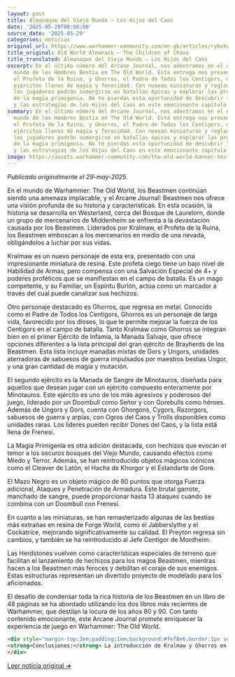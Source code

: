 ```yaml
---
layout: post
title: Almanaque del Viejo Mundo – Los Hijos del Caos
date: '2025-05-29T00:00:00'
source_date: '2025-05-29'
categories: noticias
original_url: https://www.warhammer-community.com/en-gb/articles/rybvkwfs/old-world-almanack-the-children-of-chaos/
title_original: Old World Almanack – The Children of Chaos
title_translated: Almanaque del Viejo Mundo – Los Hijos del Caos
excerpt: En el último número del Arcane Journal, nos adentramos en el oscuro y fascinante
  mundo de los Hombres Bestia en The Old World. Esta entrega nos presenta a Kralmaw,
  el Profeta de la Ruina, y Ghorros, el Padre de Todos los Centigors, quienes lideran
  ejércitos llenos de magia y ferocidad. Con nuevas miniaturas y reglas emocionantes,
  los jugadores podrán sumergirse en batallas épicas y explorar las profundidades
  de la magia primigenia. No te pierdas esta oportunidad de descubrir los secretos
  y las estrategias de los Hijos del Caos en este emocionante capítulo del juego.
summary: En el último número del Arcane Journal, nos adentramos en el oscuro y fascinante
  mundo de los Hombres Bestia en The Old World. Esta entrega nos presenta a Kralmaw,
  el Profeta de la Ruina, y Ghorros, el Padre de Todos los Centigors, quienes lideran
  ejércitos llenos de magia y ferocidad. Con nuevas miniaturas y reglas emocionantes,
  los jugadores podrán sumergirse en batallas épicas y explorar las profundidades
  de la magia primigenia. No te pierdas esta oportunidad de descubrir los secretos
  y las estrategias de los Hijos del Caos en este emocionante capítulo del juego.
image: https://assets.warhammer-community.com/the-old-world-banner-test.jpg
---
```


*Publicado originalmente el 29-may-2025.*


En el mundo de Warhammer: The Old World, los Beastmen continúan siendo una amenaza implacable, y el Arcane Journal: Beastmen nos ofrece una visión profunda de su historia y características. En esta ocasión, la historia se desarrolla en Westerland, cerca del Bosque de Laurelorn, donde un grupo de mercenarios de Middenheim se enfrenta a la devastación causada por los Beastmen. Liderados por Kralmaw, el Profeta de la Ruina, los Beastmen emboscan a los mercenarios en medio de una nevada, obligándolos a luchar por sus vidas.

Kralmaw es un nuevo personaje de esta era, presentado con una impresionante miniatura de resina. Este profeta ciego tiene un bajo nivel de Habilidad de Armas, pero compensa con una Salvación Especial de 4+ y poderes proféticos que se manifiestan en el campo de batalla. Es un mago competente, y su Familiar, un Espíritu Burlón, actúa como un marcador a través del cual puede canalizar sus hechizos.

Otro personaje destacado es Ghorros, que regresa en metal. Conocido como el Padre de Todos los Centigors, Ghorros es un personaje de larga vida, favorecido por los dioses, lo que le permite mejorar la fuerza de los Centigors en el campo de batalla. Tanto Kralmaw como Ghorros se integran bien en el primer Ejército de Infamia, la Manada Salvaje, que ofrece opciones diferentes a la lista principal del gran ejército de Brayherds de los Beastmen. Esta lista incluye manadas mixtas de Gors y Ungors, unidades aterradoras de sabuesos de guerra impulsados por maestros bestias Ungor, y una gran cantidad de magia y mutación.

El segundo ejército es la Manada de Sangre de Minotauros, diseñada para aquellos que desean jugar con un ejército compuesto enteramente por Minotauros. Este ejército es uno de los más agresivos y poderosos del juego, liderado por un Doombull como Señor y con Gorebulls como héroes. Además de Ungors y Gors, cuenta con Ghorgons, Cygors, Razorgors, sabuesos de guerra y arpías, con Ogros del Caos y Trolls disponibles como unidades raras. Los líderes pueden recibir Dones del Caos, y la lista está llena de Frenesí.

La Magia Primigenia es otra adición destacada, con hechizos que evocan el temor a los oscuros bosques del Viejo Mundo, causando efectos como Miedo y Terror. Además, se han reintroducido objetos mágicos icónicos como el Cleaver de Latón, el Hacha de Khorgor y el Estandarte de Gore.

El Mazo Negro es un objeto mágico de 80 puntos que otorga Fuerza adicional, Ataques y Penetración de Armadura. Este brutal garrote, manchado de sangre, puede proporcionar hasta 13 ataques cuando se combina con un Doombull con Frenesí.

En cuanto a las miniaturas, se han remasterizado algunas de las bestias más extrañas en resina de Forge World, como el Jabberslythe y el Cockatrice, mejorando significativamente su calidad. El Preyton regresa sin cambios, y también se ha reintroducido al Jefe Centigor de Mordheim.

Las Herdstones vuelven como características especiales de terreno que facilitan el lanzamiento de hechizos para los magos Beastmen, mientras hacen a los Beastmen más feroces y debilitan el coraje de sus enemigos. Estas estructuras representan un divertido proyecto de modelado para los aficionados.

El desafío de condensar toda la rica historia de los Beastmen en un libro de 48 páginas se ha abordado utilizando los dos libros más recientes de Warhammer, que destilan la locura de los años 80 y 90. Con tanto contenido emocionante, este Arcane Journal promete enriquecer la experiencia de juego en Warhammer: The Old World.

```html
<div style="margin-top:3em;padding:1em;background:#fef8e6;border:1px solid #eadbbd;border-radius:8px;">
<strong>Conclusiones:</strong> La introducción de Kralmaw y Ghorros en el metajuego de Warhammer: The Old World ofrece nuevas dinámicas estratégicas para los jugadores experimentados. Kralmaw, con su habilidad profética y resistencia mágica, puede ser un activo valioso en listas centradas en emboscadas, mientras que Ghorros potencia a los Centigors, haciendo más viables las listas de la Horda Salvaje. La resurrección de miniaturas icónicas en resina de Forge World, como el Jabberslythe, mejora la calidad del coleccionismo, aunque el artículo carece de profundidad analítica sobre el impacto competitivo real. No obstante, las ofertas actuales del 15 % en El Arca Negra hacen que estas novedades sean tentadoras tanto para jugadores como para coleccionistas.
</div>
```
[Leer noticia original ➜](https://www.warhammer-community.com/en-gb/articles/rybvkwfs/old-world-almanack-the-children-of-chaos/)